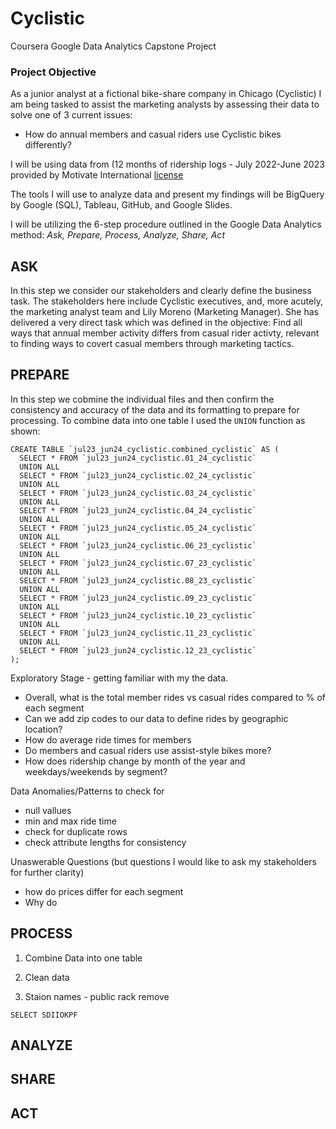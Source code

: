 # Cyclistic
Coursera Google Data Analytics Capstone Project

### Project Objective
As a junior analyst at a fictional bike-share company in Chicago (Cyclistic) I am being tasked to assist the marketing analysts by assessing their data to solve one of 3 current issues:
- How do annual members and casual riders use Cyclistic bikes differently?

I will be using data from (12 months of ridership logs - July 2022-June 2023 provided by Motivate International [license](link)

The tools I will use to analyze data and present my findings will be BigQuery by Google (SQL), Tableau, GitHub, and Google Slides.


I will be utilizing the 6-step procedure outlined in the Google Data Analytics method: *Ask, Prepare, Process, Analyze, Share, Act*

## ASK
In this step we consider our stakeholders and clearly define the business task.
The stakeholders here include Cyclistic executives, and, more acutely, the marketing analyst team and Lily Moreno (Marketing Manager). She has delivered a very direct task which was defined in the objective: Find all ways that annual member activity differs from casual rider activty, relevant to finding ways to covert casual members through marketing tactics.

## PREPARE
In this step we cobmine the individual files and then confirm the consistency and accuracy of the data and its formatting to prepare for processing.
To combine data into one table I used the ``UNION`` function as shown:
```
CREATE TABLE `jul23_jun24_cyclistic.combined_cyclistic` AS (
  SELECT * FROM `jul23_jun24_cyclistic.01_24_cyclistic`
  UNION ALL
  SELECT * FROM `jul23_jun24_cyclistic.02_24_cyclistic`
  UNION ALL
  SELECT * FROM `jul23_jun24_cyclistic.03_24_cyclistic`
  UNION ALL
  SELECT * FROM `jul23_jun24_cyclistic.04_24_cyclistic`
  UNION ALL
  SELECT * FROM `jul23_jun24_cyclistic.05_24_cyclistic`
  UNION ALL
  SELECT * FROM `jul23_jun24_cyclistic.06_23_cyclistic`
  UNION ALL
  SELECT * FROM `jul23_jun24_cyclistic.07_23_cyclistic`
  UNION ALL
  SELECT * FROM `jul23_jun24_cyclistic.08_23_cyclistic`
  UNION ALL
  SELECT * FROM `jul23_jun24_cyclistic.09_23_cyclistic`
  UNION ALL
  SELECT * FROM `jul23_jun24_cyclistic.10_23_cyclistic`
  UNION ALL
  SELECT * FROM `jul23_jun24_cyclistic.11_23_cyclistic`
  UNION ALL
  SELECT * FROM `jul23_jun24_cyclistic.12_23_cyclistic`
);
```

Exploratory Stage - getting familiar with my the data.
- Overall, what is the total member rides vs casual rides compared to % of each segment
- Can we add zip codes to our data to define rides by geographic location?
- How do average ride times for members
- Do members and casual riders use assist-style bikes more?
- How does ridership change by month of the year and weekdays/weekends by segment?
  
Data Anomalies/Patterns to check for
- null vallues
- min and max ride time
- check for duplicate rows
- check attribute lengths for consistency

Unaswerable Questions (but questions I would like to ask my stakeholders for further clarity)
- how do prices differ for each segment
- Why do 

## PROCESS
1. Combine Data into one table

  
3. Clean data

4. Staion names - public rack remove

```SELECT SDIIOKPF```


## ANALYZE

## SHARE

## ACT
